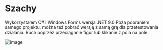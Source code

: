 # Szachy
Wykorzystałem C# i Windows Forms 
wersja .NET 9.0
Poza pobraniem samego projektu, można też pobrać wersję z samą grą dla przetestowania działania.
Ruch poprzez przeciąganie figur lub klikanie z pola na pole.

![image](https://github.com/user-attachments/assets/c60d6462-39fd-4e1a-ba57-33a69519c5eb)
